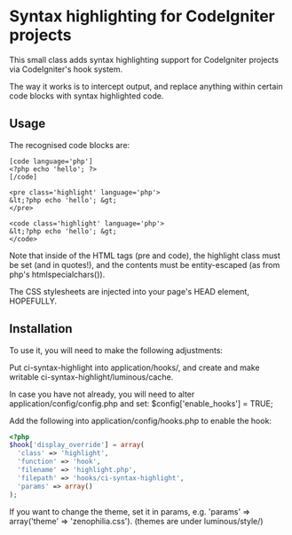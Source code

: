 # Syntax highlighting for CodeIgniter projects

This small class adds syntax highlighting support for CodeIgniter projects
via CodeIgniter's hook system.

The way it works is to intercept output, and replace anything within certain
code blocks with syntax highlighted code.

## Usage

The recognised code blocks are:

```
[code language='php']
<?php echo 'hello'; ?>
[/code]

<pre class='highlight' language='php'>
&lt;?php echo 'hello'; &gt;
</pre>

<code class='highlight' language='php'>
&lt;?php echo 'hello'; &gt;
</code>
```

Note that inside of the HTML tags (pre and code), the highlight class must be
set (and in quotes!), and the contents must be entity-escaped
(as from php's htmlspecialchars()).

The CSS stylesheets are injected into your page's HEAD element, HOPEFULLY.

## Installation

To use it, you will need to make the following adjustments:

Put ci-syntax-highlight into application/hooks/, and create and make writable
ci-syntax-highlight/luminous/cache.

In case you have not already, you will need to alter
application/config/config.php and set: $config['enable_hooks'] = TRUE;

Add the following into application/config/hooks.php to enable the hook:

```php
<?php
$hook['display_override'] = array(
  'class' => 'highlight',
  'function' => 'hook',
  'filename' => 'highlight.php',
  'filepath' => 'hooks/ci-syntax-highlight',
  'params' => array()
);
```

If you want to change the theme, set it in params, e.g.
'params' => array('theme' => 'zenophilia.css'). (themes are under 
luminous/style/)


